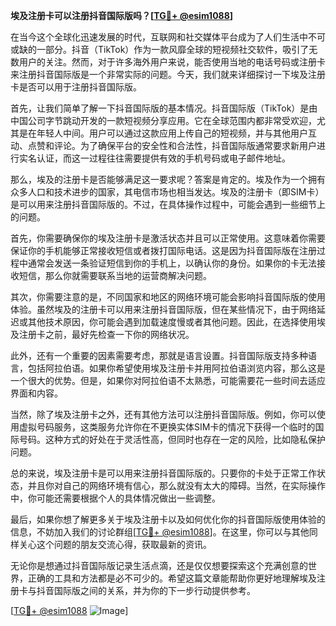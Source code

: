 **埃及注册卡可以注册抖音国际版吗？[[TG💪+ @esim1088](https://t.me/s/esim1088)]**

在当今这个全球化迅速发展的时代，互联网和社交媒体平台成为了人们生活中不可或缺的一部分。抖音（TikTok）作为一款风靡全球的短视频社交软件，吸引了无数用户的关注。然而，对于许多海外用户来说，能否使用当地的电话号码或注册卡来注册抖音国际版是一个非常实际的问题。今天，我们就来详细探讨一下埃及注册卡是否可以用于注册抖音国际版。

首先，让我们简单了解一下抖音国际版的基本情况。抖音国际版（TikTok）是由中国公司字节跳动开发的一款短视频分享应用。它在全球范围内都非常受欢迎，尤其是在年轻人中间。用户可以通过这款应用上传自己的短视频，并与其他用户互动、点赞和评论。为了确保平台的安全性和合法性，抖音国际版通常要求新用户进行实名认证，而这一过程往往需要提供有效的手机号码或电子邮件地址。

那么，埃及的注册卡是否能够满足这一要求呢？答案是肯定的。埃及作为一个拥有众多人口和技术进步的国家，其电信市场也相当发达。埃及的注册卡（即SIM卡）是可以用来注册抖音国际版的。不过，在具体操作过程中，可能会遇到一些细节上的问题。

首先，你需要确保你的埃及注册卡是激活状态并且可以正常使用。这意味着你需要保证你的手机能够正常接收短信或者拨打国际电话。这是因为抖音国际版在注册过程中通常会发送一条验证短信到你的手机上，以确认你的身份。如果你的卡无法接收短信，那么你就需要联系当地的运营商解决问题。

其次，你需要注意的是，不同国家和地区的网络环境可能会影响抖音国际版的使用体验。虽然埃及的注册卡可以用来注册抖音国际版，但在某些情况下，由于网络延迟或其他技术原因，你可能会遇到加载速度慢或者其他问题。因此，在选择使用埃及注册卡之前，最好先检查一下你的网络状况。

此外，还有一个重要的因素需要考虑，那就是语言设置。抖音国际版支持多种语言，包括阿拉伯语。如果你希望使用埃及注册卡并用阿拉伯语浏览内容，那么这是一个很大的优势。但是，如果你对阿拉伯语不太熟悉，可能需要花一些时间去适应界面和内容。

当然，除了埃及注册卡之外，还有其他方法可以注册抖音国际版。例如，你可以使用虚拟号码服务，这类服务允许你在不更换实体SIM卡的情况下获得一个临时的国际号码。这种方式的好处在于灵活性高，但同时也存在一定的风险，比如隐私保护问题。

总的来说，埃及注册卡是可以用来注册抖音国际版的。只要你的卡处于正常工作状态，并且你对自己的网络环境有信心，那么就没有太大的障碍。当然，在实际操作中，你可能还需要根据个人的具体情况做出一些调整。

最后，如果你想了解更多关于埃及注册卡以及如何优化你的抖音国际版使用体验的信息，不妨加入我们的讨论群组[[TG💪+ @esim1088](https://t.me/s/esim1088)]。在这里，你可以与其他同样关心这个问题的朋友交流心得，获取最新的资讯。

无论你是想通过抖音国际版记录生活点滴，还是仅仅想要探索这个充满创意的世界，正确的工具和方法都是必不可少的。希望这篇文章能帮助你更好地理解埃及注册卡与抖音国际版之间的关系，并为你的下一步行动提供参考。

[[TG💪+ @esim1088](https://t.me/s/esim1088) ![Image](https://i.postimg.cc/4NQfJmqS/Snipaste-2025-05-13-00-14-12.png)]